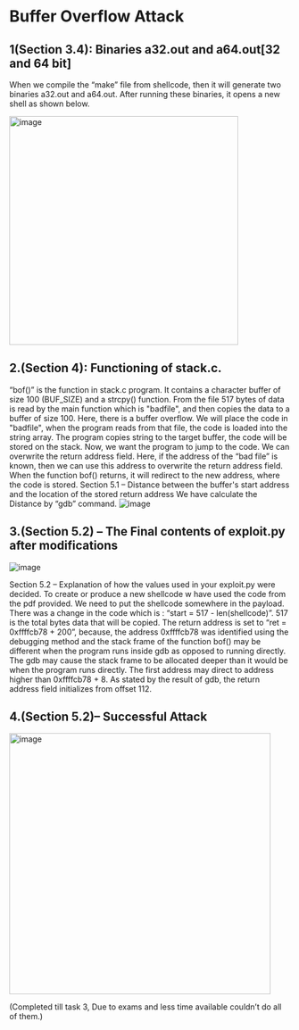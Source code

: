 
# Buffer Overflow Attack

## 1(Section 3.4): Binaries a32.out and a64.out[32 and 64 bit]
When we compile the “make” file from shellcode, then it will generate two binaries a32.out and a64.out. After running these binaries, it opens a new shell as shown below.

<img width="410" alt="image" src="https://user-images.githubusercontent.com/92758859/168507830-58a8ac3f-ea1d-4779-ae30-8f04a780f2d0.png">

 

## 2.(Section 4): Functioning of stack.c.
 “bof()” is the function in stack.c program. It contains a character buffer of size 100 (BUF_SIZE) and a strcpy() function. From the file 517 bytes of data is read by the main function which is  "badfile", and then copies the data to a buffer of size 100. Here, there is a buffer overflow. We will place the code in "badfile", when the program reads from that file, the code is loaded into the string array. The program copies string to the target buffer, the code will be stored on the stack. Now, we want the program to jump to the code. We can overwrite the return address field. Here, if the address of the “bad file” is known, then we can use this address to overwrite the return address field. When the function bof() returns, it will redirect to the new address, where the code is stored.
Section 5.1 – Distance between the buffer's start address and the location of the stored return address
We have calculate the Distance by “gdb” command.
![image](https://user-images.githubusercontent.com/92758859/168507872-5dd81478-2ba3-460e-8f04-2c9e467527c6.jpeg)

 
## 3.(Section 5.2) – The Final contents of exploit.py after modifications
![image](https://user-images.githubusercontent.com/92758859/168507764-2454c429-4a65-4c10-a40c-ed840be53303.jpeg)

 

Section 5.2 – Explanation of how the values used in your exploit.py were decided.
To create or produce a new shellcode w have used the code from the pdf provided. We need to put the shellcode somewhere in the payload. There was a change in the code which is : “start = 517 - len(shellcode)”. 517 is the total bytes data that will be copied. The return address is set to “ret = 0xffffcb78 + 200”, because, the address 0xffffcb78 was identified using the debugging method and the stack frame of the function bof() may be different when the program runs inside gdb as opposed to running directly. The gdb may cause the stack frame to be allocated deeper than it would be when the program runs directly. The first address may direct to address higher than 0xffffcb78 + 8. As stated by the result of gdb, the return address field initializes from offset 112.   
## 4.(Section 5.2)– Successful Attack
<img width="468" alt="image" src="https://user-images.githubusercontent.com/92758859/168507743-96736fef-5b1e-4d4f-ab87-ee4c917d92aa.png">

 
 (Completed till task 3, Due to exams and less time available couldn’t do all of them.)

